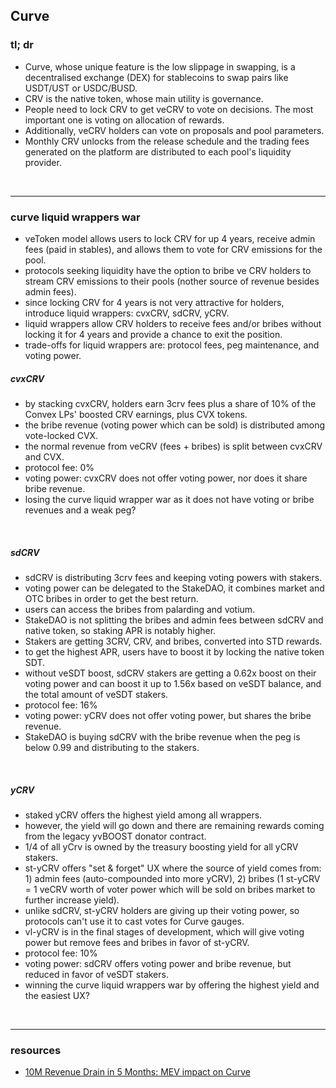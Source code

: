 ## Curve

### tl; dr

* Curve, whose unique feature is the low slippage in swapping, is a decentralised exchange (DEX) for stablecoins to swap pairs like USDT/UST or USDC/BUSD. 
* CRV is the native token, whose main utility is governance. 
* People need to lock CRV to get veCRV to vote on decisions. The most important one is voting on allocation of rewards. 
* Additionally, veCRV holders can vote on proposals and pool parameters.
* Monthly CRV unlocks from the release schedule and the trading fees generated on the platform are distributed to each pool's liquidity provider. 

<br>

---

### curve liquid wrappers war

* veToken model allows users to lock CRV for up 4 years, receive admin fees (paid in stables), and allows them to vote for CRV emissions for the pool.
* protocols seeking liquidity have the option to bribe ve CRV holders to stream CRV emissions to their pools (nother source of revenue besides admin fees).
* since locking CRV for 4 years is not very attractive for holders, introduce liquid wrappers: cvxCRV, sdCRV, yCRV.
* liquid wrappers allow CRV holders to receive fees and/or bribes without locking it for 4 years and provide a chance to exit the position.
* trade-offs for liquid wrappers are: protocol fees, peg maintenance, and voting power.

##### cvxCRV

* by stacking cvxCRV, holders earn 3crv fees plus a share of 10% of the Convex LPs' boosted CRV earnings, plus CVX tokens.
* the bribe revenue (voting power which can be sold) is distributed among vote-locked CVX.
* the normal revenue from veCRV (fees + bribes) is split between cvxCRV and CVX.
* protocol fee: 0%
* voting power: cvxCRV does not offer voting power, nor does it share bribe revenue.
* losing the curve liquid wrapper war as it does not have voting or bribe revenues and a weak peg?

<br>

##### sdCRV

* sdCRV is distributing 3crv fees and keeping voting powers with stakers.
* voting power can be delegated to the StakeDAO, it combines market and OTC bribes in order to get the best return.
* users can access the bribes from palarding and votium.
* StakeDAO is not splitting the bribes and admin fees between sdCRV and native token, so staking APR is notably higher.
* Stakers are getting 3CRV, CRV, and bribes, converted into STD rewards.
* to get the highest APR, users have to boost it by locking the native token SDT.
* without veSDT boost, sdCRV stakers are getting a 0.62x boost on their voting power and can boost it up to 1.56x based on veSDT balance, and the total amount of veSDT stakers.
* protocol fee: 16%
* voting power: yCRV does not offer voting power, but shares the bribe revenue.
* StakeDAO is buying sdCRV with the bribe revenue when the peg is below 0.99 and distributing to the stakers.

<br>

##### yCRV

* staked yCRV offers the highest yield among all wrappers.
* however, the yield will go down and there are remaining rewards coming from the legacy yvBOOST donator contract.
* 1/4 of all yCrv is owned by the treasury boosting yield for all yCRV stakers.
* st-yCRV offers "set & forget" UX where the source of yield comes from: 1) admin fees (auto-compounded into more yCRV), 2) bribes (1 st-yCRV = 1 veCRV worth of voter power which will be sold on bribes market to further increase yield).
* unlike sdCRV, st-yCRV holders are giving up their voting power, so protocols can't use it to cast votes for Curve gauges.
* vl-yCRV is in the final stages of development, which will give voting power but remove fees and bribes in favor of st-yCRV.
* protocol fee: 10%
* voting power: sdCRV offers voting power and bribe revenue, but reduced in favor of veSDT stakers.
* winning the curve liquid wrappers war by offering the highest yield and the easiest UX?


<br>

---

### resources

* [10M Revenue Drain in 5 Months: MEV impact on Curve](https://medium.com/@eigenphi/10m-revenue-drain-in-5-months-mev-impact-on-curve-fd5214a0667)
